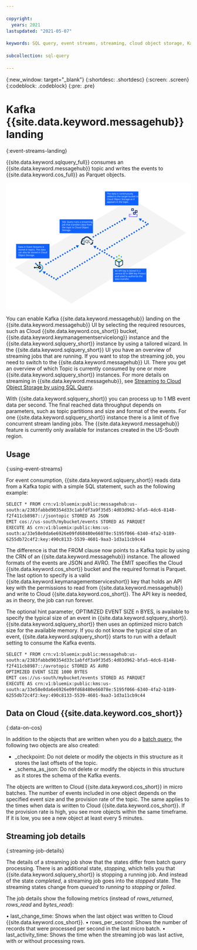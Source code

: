 ```yaml
---

copyright:
  years: 2021
lastupdated: "2021-05-07"

keywords: SQL query, event streams, streaming, cloud object storage, Kafka

subcollection: sql-query

---
```


{:new_window: target="_blank"}
{:shortdesc: .shortdesc}
{:screen: .screen}
{:codeblock: .codeblock}
{:pre: .pre}

# Kafka {{site.data.keyword.messagehub}} landing
{:event-streams-landing}

{{site.data.keyword.sqlquery_full}} consumes an {{site.data.keyword.messagehub}} topic and writes the events to {{site.data.keyword.cos_full}} as Parquet objects.

![Kafka Event Streams landing](streaming_diagram.svg)

You can enable Kafka {{site.data.keyword.messagehub}} landing on the {{site.data.keyword.messagehub}} UI by selecting the required resources, such as Cloud {{site.data.keyword.cos_short}} bucket, {{site.data.keyword.keymanagementservicelong}} instance and the {{site.data.keyword.sqlquery_short}} instance by using a tailored wizard. In the {{site.data.keyword.sqlquery_short}} UI you have an overview of streaming jobs that are running. If you want to stop the streaming job, you need to switch to the {{site.data.keyword.messagehub}} UI. There you get an overview of which Topic is currently consumed by one or more {{site.data.keyword.sqlquery_short}} instances. For more details on streaming in {{site.data.keyword.messagehub}}, see [Streaming to Cloud Object Storage by using SQL Query](/docs/EventStreams?topic=EventStreams-streaming_cos_sql).

With {{site.data.keyword.sqlquery_short}} you can process up to 1 MB event data per second. The final reached data throughput 
depends on parameters, such as topic partitions and size and format of the events. For one {{site.data.keyword.sqlquery_short}} instance 
there is a limit of five concurrent stream landing jobs. The {{site.data.keyword.messagehub}} feature is currently only available for instances created in the US-South region. 


## Usage
{:using-event-streams}

For event consumption, {{site.data.keyword.sqlquery_short}} reads data from a Kafka topic with a simple SQL statement, such as the following example:

```
SELECT * FROM crn:v1:bluemix:public:messagehub:us-south:a/2383fabbd90354d33c1abfdf3a9f35d5:4d03d962-bfa5-4dc6-8148-f2f411cb8987::/jsontopic STORED AS JSON 
EMIT cos://us-south/mybucket/events STORED AS PARQUET 
EXECUTE AS crn:v1:bluemix:public:kms:us-south:a/33e58e0da6e6926e09fd68480e66078e:5195f066-6340-4fa2-b189-6255db72c4f2:key:490c8133-5539-4601-9aa3-1d3a11cb9c44
```

The difference is that the FROM clause now points to a Kafka topic by using the CRN of an {{site.data.keyword.messagehub}} instance. 
The allowed formats of the events are JSON and AVRO. The EMIT specifies the Cloud {{site.data.keyword.cos_short}} bucket 
and the required format is Parquet. The last option to specify is a valid {{site.data.keyword.keymanagementserviceshort}} key that holds an API key with the permissions to read from {{site.data.keyword.messagehub}} and write to Cloud {{site.data.keyword.cos_short}}. 
The API key is needed, as in theory, the job can run forever. 

The optional hint parameter, OPTIMIZED EVENT SIZE n BYES, is available to specify the typical size of an event in {{site.data.keyword.sqlquery_short}}. {{site.data.keyword.sqlquery_short}} then uses an optimized micro batch size for the available memory. If you do not know the typical size of an event, {{site.data.keyword.sqlquery_short}} starts to run with a default setting to consume the Kafka events.

```
SELECT * FROM crn:v1:bluemix:public:messagehub:us-south:a/2383fabbd90354d33c1abfdf3a9f35d5:4d03d962-bfa5-4dc6-8148-f2f411cb8987::/avrotopic STORED AS AVRO 
OPTIMIZED EVENT SIZE 1000 BYTES 
EMIT cos://us-south/mybucket/events STORED AS PARQUET 
EXECUTE AS crn:v1:bluemix:public:kms:us-south:a/33e58e0da6e6926e09fd68480e66078e:5195f066-6340-4fa2-b189-6255db72c4f2:key:490c8133-5539-4601-9aa3-1d3a11cb9c44
```

## Data on Cloud {{site.data.keyword.cos_short}}
{:data-on-cos}

In addition to the objects that are written when you do a [batch query](https://cloud.ibm.com/docs/sql-query?topic=sql-query-overview#result=), the following two objects are also created:

- _checkpoint: Do not delete or modify the objects in this structure as it stores the last offsets of the topic.
- _schema_as_json: Do not delete or modify the objects in this structure as it stores the schema of the Kafka events.

The objects are written to Cloud {{site.data.keyword.cos_short}} in micro batches. The number of events included in one object 
depends on the specified event size and the provision rate of the topic. The same applies to the times when data is written to Cloud {{site.data.keyword.cos_short}}. If the provision rate is high, you see more objects within the same timeframe. If it is low, you see a new object at least every 5 minutes.

## Streaming job details
{:streaming-job-details}

The details of a streaming job show that the states differ from batch query processing. 
There is an additional state, *stopping*, which tells you that {{site.data.keyword.sqlquery_short}} is stopping a running job. 
And instead of the state *completed*, a streaming job goes into the *stopped* state.
The streaming states change from *queued* to *running* to *stopping* or *failed*.

The job details show the following metrics (instead of *rows_returned*, *rows_read* and *bytes_read*):

•	last_change_time: Shows when the last object was written to Cloud {{site.data.keyword.cos_short}}.
•	rows_per_second: Shows the number of records that were processed per second in the last micro batch.
•	last_activity_time: Shows the time when the streaming job was last active, with or without processing rows.

